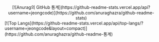 <center> [![Anurag의 GitHub 통계](https://github-readme-stats.vercel.app/api?username=jeongcode)](https://github.com/anuraghazra/github-readme-stats)  </center>  
[![Top Langs](https://github-readme-stats.vercel.app/api/top-langs/?username=jeongcode&layout=compact)](https://github.com/anuraghazra/github-readme-통계)
<!--
**jeongcode/jeongcode** is a ✨ _special_ ✨ repository because its `README.md` (this file) appears on your GitHub profile.

Here are some ideas to get you started:

- 🔭 I’m currently working on ...
- 🌱 I’m currently learning ...
- 👯 I’m looking to collaborate on ...
- 🤔 I’m looking for help with ...
- 💬 Ask me about ...
- 📫 How to reach me: ...
- 😄 Pronouns: ...
- ⚡ Fun fact: ...
-->



[![Hits](https://hits.seeyoufarm.com/api/count/incr/badge.svg?url=https%3A%2F%2Fgithub.com%2Fjeongcode&count_bg=%2379C83D&title_bg=%23555555&icon=&icon_color=%23E7E7E7&title=hits&edge_flat=false)](https://hits.seeyoufarm.com)

